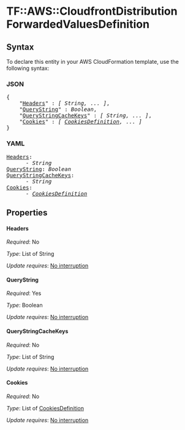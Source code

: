 # TF::AWS::CloudfrontDistribution ForwardedValuesDefinition

## Syntax

To declare this entity in your AWS CloudFormation template, use the following syntax:

### JSON

<pre>
{
    "<a href="#headers" title="Headers">Headers</a>" : <i>[ String, ... ]</i>,
    "<a href="#querystring" title="QueryString">QueryString</a>" : <i>Boolean</i>,
    "<a href="#querystringcachekeys" title="QueryStringCacheKeys">QueryStringCacheKeys</a>" : <i>[ String, ... ]</i>,
    "<a href="#cookies" title="Cookies">Cookies</a>" : <i>[ <a href="cookiesdefinition.md">CookiesDefinition</a>, ... ]</i>
}
</pre>

### YAML

<pre>
<a href="#headers" title="Headers">Headers</a>: <i>
      - String</i>
<a href="#querystring" title="QueryString">QueryString</a>: <i>Boolean</i>
<a href="#querystringcachekeys" title="QueryStringCacheKeys">QueryStringCacheKeys</a>: <i>
      - String</i>
<a href="#cookies" title="Cookies">Cookies</a>: <i>
      - <a href="cookiesdefinition.md">CookiesDefinition</a></i>
</pre>

## Properties

#### Headers

_Required_: No

_Type_: List of String

_Update requires_: [No interruption](https://docs.aws.amazon.com/AWSCloudFormation/latest/UserGuide/using-cfn-updating-stacks-update-behaviors.html#update-no-interrupt)

#### QueryString

_Required_: Yes

_Type_: Boolean

_Update requires_: [No interruption](https://docs.aws.amazon.com/AWSCloudFormation/latest/UserGuide/using-cfn-updating-stacks-update-behaviors.html#update-no-interrupt)

#### QueryStringCacheKeys

_Required_: No

_Type_: List of String

_Update requires_: [No interruption](https://docs.aws.amazon.com/AWSCloudFormation/latest/UserGuide/using-cfn-updating-stacks-update-behaviors.html#update-no-interrupt)

#### Cookies

_Required_: No

_Type_: List of <a href="cookiesdefinition.md">CookiesDefinition</a>

_Update requires_: [No interruption](https://docs.aws.amazon.com/AWSCloudFormation/latest/UserGuide/using-cfn-updating-stacks-update-behaviors.html#update-no-interrupt)

